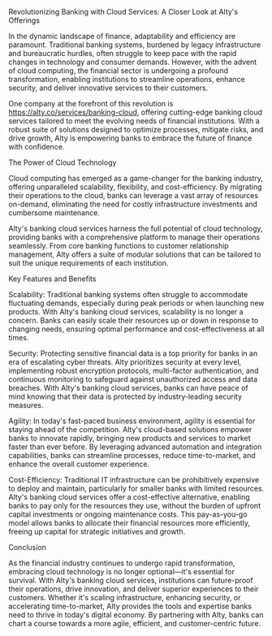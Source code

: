 Revolutionizing Banking with Cloud Services: A Closer Look at Alty's Offerings

In the dynamic landscape of finance, adaptability and efficiency are paramount. Traditional banking systems, burdened by legacy infrastructure and bureaucratic hurdles, often struggle to keep pace with the rapid changes in technology and consumer demands. However, with the advent of cloud computing, the financial sector is undergoing a profound transformation, enabling institutions to streamline operations, enhance security, and deliver innovative services to their customers.

One company at the forefront of this revolution is https://alty.co/services/banking-cloud, offering cutting-edge banking cloud services tailored to meet the evolving needs of financial institutions. With a robust suite of solutions designed to optimize processes, mitigate risks, and drive growth, Alty is empowering banks to embrace the future of finance with confidence.

The Power of Cloud Technology

Cloud computing has emerged as a game-changer for the banking industry, offering unparalleled scalability, flexibility, and cost-efficiency. By migrating their operations to the cloud, banks can leverage a vast array of resources on-demand, eliminating the need for costly infrastructure investments and cumbersome maintenance.

Alty's banking cloud services harness the full potential of cloud technology, providing banks with a comprehensive platform to manage their operations seamlessly. From core banking functions to customer relationship management, Alty offers a suite of modular solutions that can be tailored to suit the unique requirements of each institution.

Key Features and Benefits

Scalability: Traditional banking systems often struggle to accommodate fluctuating demands, especially during peak periods or when launching new products. With Alty's banking cloud services, scalability is no longer a concern. Banks can easily scale their resources up or down in response to changing needs, ensuring optimal performance and cost-effectiveness at all times.

Security: Protecting sensitive financial data is a top priority for banks in an era of escalating cyber threats. Alty prioritizes security at every level, implementing robust encryption protocols, multi-factor authentication, and continuous monitoring to safeguard against unauthorized access and data breaches. With Alty's banking cloud services, banks can have peace of mind knowing that their data is protected by industry-leading security measures.

Agility: In today's fast-paced business environment, agility is essential for staying ahead of the competition. Alty's cloud-based solutions empower banks to innovate rapidly, bringing new products and services to market faster than ever before. By leveraging advanced automation and integration capabilities, banks can streamline processes, reduce time-to-market, and enhance the overall customer experience.

Cost-Efficiency: Traditional IT infrastructure can be prohibitively expensive to deploy and maintain, particularly for smaller banks with limited resources. Alty's banking cloud services offer a cost-effective alternative, enabling banks to pay only for the resources they use, without the burden of upfront capital investments or ongoing maintenance costs. This pay-as-you-go model allows banks to allocate their financial resources more efficiently, freeing up capital for strategic initiatives and growth.

Conclusion

As the financial industry continues to undergo rapid transformation, embracing cloud technology is no longer optional—it's essential for survival. With Alty's banking cloud services, institutions can future-proof their operations, drive innovation, and deliver superior experiences to their customers. Whether it's scaling infrastructure, enhancing security, or accelerating time-to-market, Alty provides the tools and expertise banks need to thrive in today's digital economy. By partnering with Alty, banks can chart a course towards a more agile, efficient, and customer-centric future.






